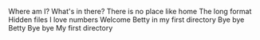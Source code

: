 Where am I?
What's in there?
There is no place like home
The long format
Hidden files
I love numbers
Welcome
Betty in my first directory
Bye bye Betty
Bye bye My first directory
